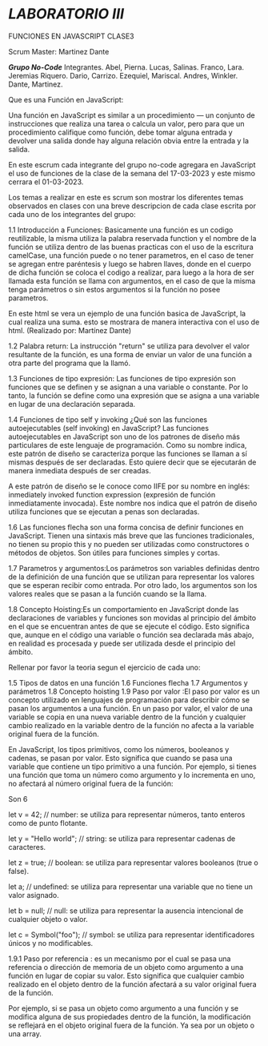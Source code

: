 # _LABORATORIO III_

FUNCIONES EN JAVASCRIPT CLASE3

Scrum Master: Martinez Dante

***Grupo No-Code*** 
Integrantes.
Abel, Pierna.
Lucas, Salinas.
Franco, Lara.
Jeremias Riquero.
Dario, Carrizo.
Ezequiel, Mariscal.
Andres, Winkler.
Dante, Martinez.

Que es una Función en JavaScript:

Una función en JavaScript es similar a un procedimiento — un conjunto de instrucciones que realiza una tarea o calcula un valor, pero para que un procedimiento califique como función, debe tomar alguna entrada y devolver una salida donde hay alguna relación obvia entre la entrada y la salida.

En este escrum cada integrante del grupo no-code agregara en JavaScript el uso de funciones de la clase de la semana del 17-03-2023 y este mismo cerrara el 01-03-2023.

Los temas a realizar en este es scrum son mostrar los diferentes temas observados en clases con una breve descripcion de cada clase escrita por cada uno de los integrantes del grupo:

1.1 Introducción a Funciones: Basicamente una función es un codigo reutilizable, la misma utiliza la palabra reservada function y el nombre de la función se utiliza dentro de las buenas practicas con el uso de la escritura camelCase, una función puede o no tener parametros, en el caso de tener se agregan entre paréntesis y luego se habren llaves, donde en el cuerpo de dicha función se coloca el codigo a realizar, para luego a la hora de ser llamada esta función se llama con argumentos, en el caso de que la misma tenga parámetros o sin estos argumentos si la función no posee parametros.

En este html se vera un ejemplo de una función basica de JavaScript, la cual realiza una suma. esto se mostrara de manera interactiva con el uso de html.
(Realizado por: Martínez Dante)

1.2 Palabra return: La instrucción "return" se utiliza para devolver el valor resultante de la función, es una forma de enviar un valor de una función a otra parte del programa que la llamó.

1.3 Funciones de tipo expresión: Las funciones de tipo expresión son funciones que se definen y se asignan a una variable o constante. Por lo tanto, la función se define como una expresión que se asigna a una variable en lugar de una declaración separada.

1.4 Funciones de tipo self y invoking
¿Qué son las funciones autoejecutables (self invoking) en JavaScript?
Las funciones autoejecutables en JavaScript son uno de los patrones de diseño más particulares de este lenguaje de programación. Como su nombre indica, este patrón de diseño se caracteriza porque las funciones se llaman a sí mismas después de ser declaradas. Esto quiere decir que se ejecutarán de manera inmediata después de ser creadas.

A este patrón de diseño se le conoce como IIFE por su nombre en inglés: inmediately invoked function expression (expresión de función inmediatamente invocada). Este nombre nos indica que el patrón de diseño utiliza funciones que se ejecutan a penas son declaradas.

1.6 Las funciones flecha son una forma concisa de definir funciones en JavaScript. Tienen una sintaxis más breve que las funciones tradicionales, no tienen su propio this y no pueden ser utilizadas como constructores o  métodos de objetos. Son útiles para funciones simples y cortas.

1.7 Parametros y argumentos:Los parámetros son variables definidas dentro de la definición de una función que se utilizan para representar los valores que se esperan
recibir como entrada. Por otro lado, los argumentos son los valores reales que se pasan a la función cuando se la llama.

1.8 Concepto Hoisting:Es un comportamiento en JavaScript donde las declaraciones de variables y funciones son movidas al principio del ámbito en el que se encuentran antes de que se ejecute el código. Esto significa que, aunque en el código una variable o función sea declarada más abajo, en realidad es procesada y puede ser utilizada desde el principio del ámbito.

Rellenar por favor la teoria segun el ejercicio de cada uno:

1.5 Tipos de datos en una función
1.6  Funciones flecha
1.7 Argumentos y parámetros
1.8 Concepto hoisting
1.9 Paso por valor :El paso por valor es un concepto utilizado en lenguajes de programación para describir cómo se pasan los argumentos a una función. En un paso por valor, el valor de una variable se copia en una nueva variable dentro de la función y cualquier cambio realizado en la variable dentro de la función no afecta a la variable original fuera de la función.

En JavaScript, los tipos primitivos, como los números, booleanos
y cadenas, se pasan por valor. Esto significa que cuando se pasa
una variable que contiene un tipo primitivo a una función.
Por ejemplo, si tienes una función que toma un número como argumento y lo incrementa en uno, no afectará al número original fuera de la función:

 Son 6

let v = 42; // number: se utiliza para representar números, tanto enteros como de punto flotante.

let y = "Hello world"; // string: se utiliza para representar cadenas de caracteres.

let z = true; // boolean: se utiliza para representar valores booleanos (true o false).

let a; // undefined: se utiliza para representar una variable que no tiene un valor asignado.

let b = null; // null: se utiliza para representar la ausencia intencional de cualquier objeto o valor.

let c = Symbol("foo"); // symbol: se utiliza para representar identificadores únicos y no modificables.

1.9.1 Paso por referencia : es un mecanismo por el cual se pasa una referencia o dirección de memoria de un objeto como argumento a una función en lugar de copiar su valor. Esto significa que cualquier cambio realizado en el objeto dentro de la función afectará a su valor original fuera de la función.

Por ejemplo, si se pasa un objeto como argumento a una función y se modifica alguna de sus propiedades dentro de la función, la modificación se reflejará en el objeto original fuera de la función. Ya sea por un objeto o una array.
